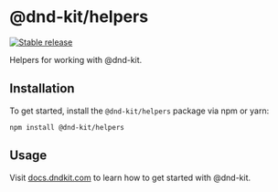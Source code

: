 # @dnd-kit/helpers

[![Stable release](https://img.shields.io/npm/v/@dnd-kit/helpers.svg)](https://npm.im/@dnd-kit/helpers)

Helpers for working with @dnd-kit.

## Installation

To get started, install the `@dnd-kit/helpers` package via npm or yarn:

```
npm install @dnd-kit/helpers
```

## Usage

Visit [docs.dndkit.com](https://docs.dndkit.com) to learn how to get started with @dnd-kit.
